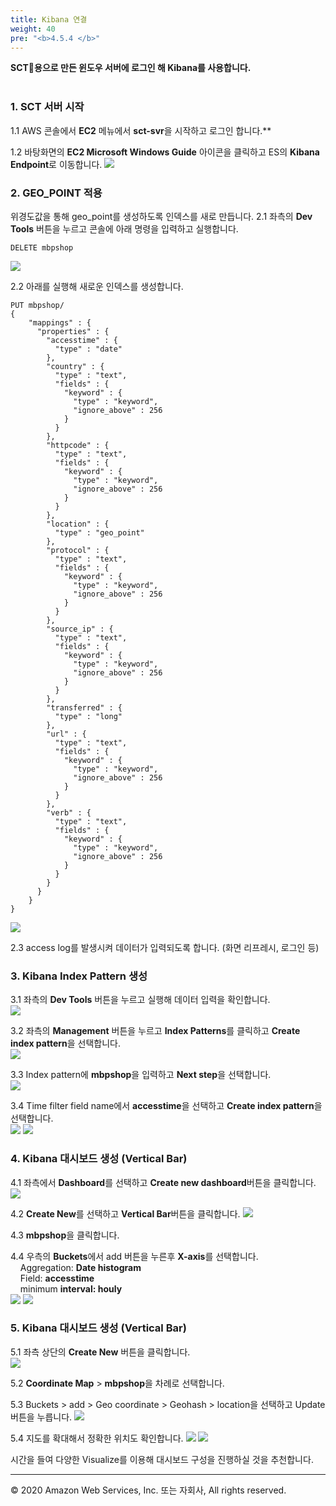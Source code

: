 ```yaml
---
title: Kibana 연결
weight: 40
pre: "<b>4.5.4 </b>"
---
```


**SCT용으로 만든 윈도우 서버에 로그인 해 Kibana를 사용합니다.** <br/><br/>

### 1. SCT 서버 시작 
1.1 AWS 콘솔에서 **EC2** 메뉴에서 **sct-svr**을 시작하고 로그인 합니다.**    

1.2 바탕화면의 **EC2 Microsoft Windows Guide** 아이콘을 클릭하고 ES의 **Kibana Endpoint**로 이동합니다.
![](/images/lab3/kibana_1.png#center)



### 2. GEO_POINT 적용
위경도값을 통해 geo_point를 생성하도록 인덱스를 새로 만듭니다.
2.1 좌측의 **Dev Tools** 버튼을 누르고 콘솔에 아래 명령을 입력하고 실행합니다.
```
DELETE mbpshop
```
![](/images/lab3/kibana_11.png#center)

2.2 아래를 실행해 새로운 인덱스를 생성합니다.
```
PUT mbpshop/
{
    "mappings" : {
      "properties" : {
        "accesstime" : {
          "type" : "date"
        },
        "country" : {
          "type" : "text",
          "fields" : {
            "keyword" : {
              "type" : "keyword",
              "ignore_above" : 256
            }
          }
        },
        "httpcode" : {
          "type" : "text",
          "fields" : {
            "keyword" : {
              "type" : "keyword",
              "ignore_above" : 256
            }
          }
        },
        "location" : {
          "type" : "geo_point"
        },
        "protocol" : {
          "type" : "text",
          "fields" : {
            "keyword" : {
              "type" : "keyword",
              "ignore_above" : 256
            }
          }
        },
        "source_ip" : {
          "type" : "text",
          "fields" : {
            "keyword" : {
              "type" : "keyword",
              "ignore_above" : 256
            }
          }
        },
        "transferred" : {
          "type" : "long"
        },
        "url" : {
          "type" : "text",
          "fields" : {
            "keyword" : {
              "type" : "keyword",
              "ignore_above" : 256
            }
          }
        },
        "verb" : {
          "type" : "text",
          "fields" : {
            "keyword" : {
              "type" : "keyword",
              "ignore_above" : 256
            }
          }
        }
      }
    }
}
```
![](/images/lab3/kibana_12.png#center)

2.3 access log를 발생시켜 데이터가 입력되도록 합니다. (화면 리프레시, 로그인 등)  

### 3. Kibana Index Pattern 생성 

3.1 좌측의 **Dev Tools** 버튼을 누르고 실행해 데이터 입력을 확인합니다.  
![](/images/lab3/kibana_2.png#center)

3.2 좌측의 **Management** 버튼을 누르고 **Index Patterns**를 클릭하고 **Create index pattern**을 선택합니다.  
![](/images/lab3/kibana_3.png#center)

3.3 Index pattern에 **mbpshop**을 입력하고 **Next step**을 선택합니다.  
![](/images/lab3/kibana_4.png#center)

3.4 Time filter field name에서 **accesstime**을 선택하고 **Create index pattern**을 선택합니다.  
![](/images/lab3/kibana_5.png#center)
![](/images/lab3/kibana_6.png#center)


### 4. Kibana 대시보드 생성 (Vertical Bar)
4.1 좌측에서 **Dashboard**를 선택하고 **Create new dashboard**버튼을 클릭합니다.
![](/images/lab3/kibana_7.png#center)

4.2 **Create New**를 선택하고 **Vertical Bar**버튼을 클릭합니다.
![](/images/lab3/kibana_8.png#center)

4.3 **mbpshop**을 클릭합니다.

4.4 우측의 **Buckets**에서 add 버튼을 누른후 **X-axis**를 선택합니다.  
&nbsp;&nbsp;&nbsp;&nbsp;Aggregation: **Date histogram**  
&nbsp;&nbsp;&nbsp;&nbsp;Field: **accesstime**  
&nbsp;&nbsp;&nbsp;&nbsp;minimum **interval: houly**  
![](/images/lab3/kibana_9.png#center)
![](/images/lab3/kibana_10.png#center)




### 5. Kibana 대시보드 생성 (Vertical Bar)
5.1 좌측 상단의 **Create New** 버튼을 클릭합니다.  
![](/images/lab3/kibana_13.png#center)

5.2 **Coordinate Map** > **mbpshop**을 차례로 선택합니다.  

5.3 Buckets > add > Geo coordinate > Geohash > location을 선택하고 Update버튼을 누릅니다.
![](/images/lab3/kibana_14.png#center)

5.4 지도를 확대해서 정확한 위치도 확인합니다.
![](/images/lab3/kibana_15.png#center)
![](/images/lab3/kibana_16.png#center)

시간을 들여 다양한 Visualize를 이용해 대시보드 구성을 진행하실 것을 추천합니다.

---
© 2020 Amazon Web Services, Inc. 또는 자회사, All rights reserved.
